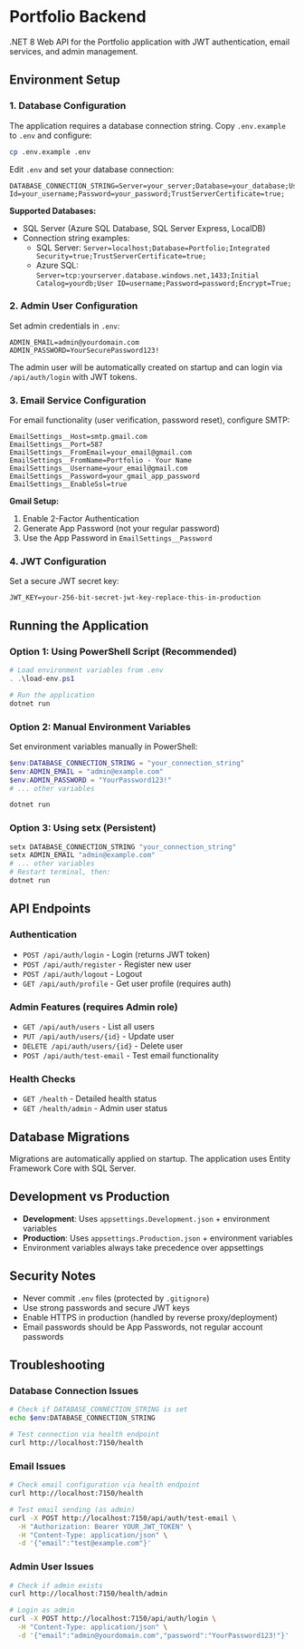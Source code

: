 # Portfolio Backend

.NET 8 Web API for the Portfolio application with JWT authentication, email services, and admin management.

## Environment Setup

### 1. Database Configuration

The application requires a database connection string. Copy `.env.example` to `.env` and configure:

```bash
cp .env.example .env
```

Edit `.env` and set your database connection:

```env
DATABASE_CONNECTION_STRING=Server=your_server;Database=your_database;User Id=your_username;Password=your_password;TrustServerCertificate=true;
```

**Supported Databases:**
- SQL Server (Azure SQL Database, SQL Server Express, LocalDB)
- Connection string examples:
  - SQL Server: `Server=localhost;Database=Portfolio;Integrated Security=true;TrustServerCertificate=true;`
  - Azure SQL: `Server=tcp:yourserver.database.windows.net,1433;Initial Catalog=yourdb;User ID=username;Password=password;Encrypt=True;`

### 2. Admin User Configuration

Set admin credentials in `.env`:

```env
ADMIN_EMAIL=admin@yourdomain.com
ADMIN_PASSWORD=YourSecurePassword123!
```

The admin user will be automatically created on startup and can login via `/api/auth/login` with JWT tokens.

### 3. Email Service Configuration

For email functionality (user verification, password reset), configure SMTP:

```env
EmailSettings__Host=smtp.gmail.com
EmailSettings__Port=587
EmailSettings__FromEmail=your_email@gmail.com
EmailSettings__FromName=Portfolio - Your Name
EmailSettings__Username=your_email@gmail.com
EmailSettings__Password=your_gmail_app_password
EmailSettings__EnableSsl=true
```

**Gmail Setup:**
1. Enable 2-Factor Authentication
2. Generate App Password (not your regular password)
3. Use the App Password in `EmailSettings__Password`

### 4. JWT Configuration

Set a secure JWT secret key:

```env
JWT_KEY=your-256-bit-secret-jwt-key-replace-this-in-production
```

## Running the Application

### Option 1: Using PowerShell Script (Recommended)

```powershell
# Load environment variables from .env
. .\load-env.ps1

# Run the application
dotnet run
```

### Option 2: Manual Environment Variables

Set environment variables manually in PowerShell:

```powershell
$env:DATABASE_CONNECTION_STRING = "your_connection_string"
$env:ADMIN_EMAIL = "admin@example.com"
$env:ADMIN_PASSWORD = "YourPassword123!"
# ... other variables

dotnet run
```

### Option 3: Using setx (Persistent)

```powershell
setx DATABASE_CONNECTION_STRING "your_connection_string"
setx ADMIN_EMAIL "admin@example.com"
# ... other variables
# Restart terminal, then:
dotnet run
```

## API Endpoints

### Authentication
- `POST /api/auth/login` - Login (returns JWT token)
- `POST /api/auth/register` - Register new user
- `POST /api/auth/logout` - Logout
- `GET /api/auth/profile` - Get user profile (requires auth)

### Admin Features (requires Admin role)
- `GET /api/auth/users` - List all users
- `PUT /api/auth/users/{id}` - Update user
- `DELETE /api/auth/users/{id}` - Delete user
- `POST /api/auth/test-email` - Test email functionality

### Health Checks
- `GET /health` - Detailed health status
- `GET /health/admin` - Admin user status

## Database Migrations

Migrations are automatically applied on startup. The application uses Entity Framework Core with SQL Server.

## Development vs Production

- **Development**: Uses `appsettings.Development.json` + environment variables
- **Production**: Uses `appsettings.Production.json` + environment variables
- Environment variables always take precedence over appsettings

## Security Notes

- Never commit `.env` files (protected by `.gitignore`)
- Use strong passwords and secure JWT keys
- Enable HTTPS in production (handled by reverse proxy/deployment)
- Email passwords should be App Passwords, not regular account passwords

## Troubleshooting

### Database Connection Issues
```bash
# Check if DATABASE_CONNECTION_STRING is set
echo $env:DATABASE_CONNECTION_STRING

# Test connection via health endpoint
curl http://localhost:7150/health
```

### Email Issues
```bash
# Check email configuration via health endpoint
curl http://localhost:7150/health

# Test email sending (as admin)
curl -X POST http://localhost:7150/api/auth/test-email \
  -H "Authorization: Bearer YOUR_JWT_TOKEN" \
  -H "Content-Type: application/json" \
  -d '{"email":"test@example.com"}'
```

### Admin User Issues
```bash
# Check if admin exists
curl http://localhost:7150/health/admin

# Login as admin
curl -X POST http://localhost:7150/api/auth/login \
  -H "Content-Type: application/json" \
  -d '{"email":"admin@yourdomain.com","password":"YourPassword123!"}'
```
